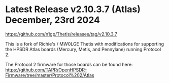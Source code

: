 # Latest Release v2.10.3.7 (Atlas) December, 23rd 2024
https://github.com/n1gp/Thetis/releases/tag/v2.10.3.7

This is a fork of Richie's / MW0LGE Thetis with modifications
for supporting the HPSDR Atlas boards (Mercury, Metis, and Pennylane)
running Protocol 2.

The Protocol 2 firmware for those boards can be found here:
https://github.com/TAPR/OpenHPSDR-Firmware/tree/master/Protocol%202/Atlas

